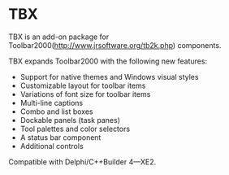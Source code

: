 TBX
===

TBX is an add-on package for Toolbar2000(http://www.jrsoftware.org/tb2k.php) components.

TBX expands Toolbar2000 with the following new features:

* Support for native themes and Windows visual styles
* Customizable layout for toolbar items
* Variations of font size for toolbar items
* Multi-line captions
* Combo and list boxes
* Dockable panels (task panes)
* Tool palettes and color selectors
* A status bar component
* Additional controls

Compatible with Delphi/C++Builder 4—XE2.